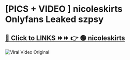 
 # [PICS + VIDEO ] nicoleskirts Onlyfans Leaked szpsy

## <h2><a href="https://clipsfans.com/nicoleskirts&ref=git">🔗 Click to LINKS ⏩⏩ 👉 🟢 nicoleskirts </a></h2>

<a href="https://clipsfans.com/nicoleskirts&ref=git" rel="nofollow" data-target="animated-image.originalLink"><img src="https://i.ibb.co.com/xMMVF88/686577567.gif" alt="Viral Video Original" style="max-width: 100%; display: inline-block;" data-target="animated-image.originalImage"></a>

